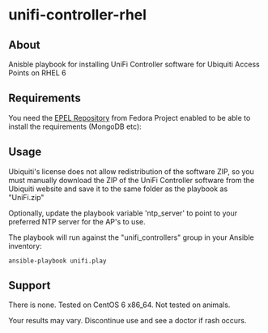 # unifi-controller-rhel

## About

Anisble playbook for installing UniFi Controller software for Ubiquiti
Access Points on RHEL 6

## Requirements

You need the [EPEL Repository](https://fedoraproject.org/wiki/EPEL) from
Fedora Project enabled to be able to install the requirements (MongoDB etc):

## Usage

Ubiquiti's license does not allow redistribution of the software ZIP, so you
must manually download the ZIP of the UniFi Controller software from the
Ubiquiti website and save it to the same folder as the playbook as "UniFi.zip"

Optionally, update the playbook variable 'ntp_server' to point to your
preferred NTP server for the AP's to use.

The playbook will run against the "unifi_controllers" group in your Ansible
inventory:

    ansible-playbook unifi.play

## Support

There is none. Tested on CentOS 6 x86_64. Not tested on animals.

Your results may vary. Discontinue use and see a doctor if rash occurs.
